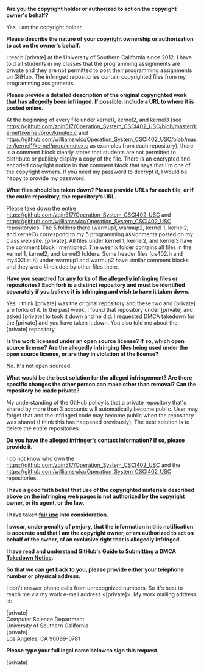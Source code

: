 **Are you the copyright holder or authorized to act on the copyright owner's behalf?**

Yes, I am the copyright holder.

**Please describe the nature of your copyright ownership or authorization to act on the owner's behalf.**

I teach [private] at the University of Southern California since 2012. I have told all students in my classes that the programming assignments are private and they are not permitted to post their programming assignments on GitHub. The infringed repositories contain copyrighted files from my programming assignments.

**Please provide a detailed description of the original copyrighted work that has allegedly been infringed. If possible, include a URL to where it is posted online.**

At the beginning of every file under kernel1, kernel2, and kernel3 (see https://github.com/zqin517/Operation_System_CSCI402_USC/blob/master/kernel1/kernel/proc/kmutex.c and https://github.com/williamswkx/Operation_System_CSCI402_USC/blob/master/kernel1/kernel/proc/kmutex.c as examples from each repository), there is a comment block clearly states that students are not permitted to distribute or publicly display a copy of the file. There is an encrypted and encoded copyright notice in that comment block that says that I'm one of the copyright owners. If you need my password to decrypt it, I would be happy to provide my password.

**What files should be taken down? Please provide URLs for each file, or if the entire repository, the repository’s URL.**

Please take down the entire https://github.com/zqin517/Operation_System_CSCI402_USC and https://github.com/williamswkx/Operation_System_CSCI402_USC repositoryies. The 5 folders there (warmup1, warmup2, kernel 1, kernel2, and kernel3) correspond to my 5 programming assignments posted on my class web site: [private]. All files under kernel 1, kernel2, and kernel3 have the comment block I mentioned. The weenix folder contains all files in the kernel 1, kernel2, and kernel3 folders. Some header files (cs402.h and my402list.h) under warmup1 and warmup2 have similar comment blocks and they were #included by other files there.

**Have you searched for any forks of the allegedly infringing files or repositories? Each fork is a distinct repository and must be identified separately if you believe it is infringing and wish to have it taken down.**

Yes. I think [private] was the original repository and these two and [private] are forks of it. In the past week, I found that repository under [private] and asked [private] to took it down and he did. I requested DMCA takedown for the [private] and you have taken it down. You also told me about the [private] repository.

**Is the work licensed under an open source license? If so, which open source license? Are the allegedly infringing files being used under the open source license, or are they in violation of the license?**

No. It's not open sourced.

**What would be the best solution for the alleged infringement? Are there specific changes the other person can make other than removal? Can the repository be made private?**

My understanding of the GitHub policy is that a private repository that's shared by more than 3 accounts will automatically become public. User may forget that and the infringed code may become public when the repository was shared (I think this has happened previously). The best solution is to delete the entire repositories.

**Do you have the alleged infringer’s contact information? If so, please provide it.**

I do not know who own the https://github.com/zqin517/Operation_System_CSCI402_USC and the https://github.com/williamswkx/Operation_System_CSCI402_USC repositories.

**I have a good faith belief that use of the copyrighted materials described above on the infringing web pages is not authorized by the copyright owner, or its agent, or the law.**

**I have taken <a href="https://www.lumendatabase.org/topics/22">fair use</a> into consideration.**

**I swear, under penalty of perjury, that the information in this notification is accurate and that I am the copyright owner, or am authorized to act on behalf of the owner, of an exclusive right that is allegedly infringed.**

**I have read and understand GitHub's <a href="https://help.github.com/articles/guide-to-submitting-a-dmca-takedown-notice/">Guide to Submitting a DMCA Takedown Notice</a>.**

**So that we can get back to you, please provide either your telephone number or physical address.**

I don't answer phone calls from unrecognized numbers. So it's best to reach me via my work e-mail address <[private]>. My work mailing address is:

[private]  
Computer Science Department  
University of Southern California  
[private]  
Los Angeles, CA 90089-0781  

**Please type your full legal name below to sign this request.**

[private]
